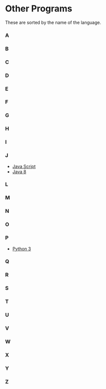 # Other Programs
These are sorted by the name of the language.
### A
### B
### C
### D
### E
### F
### G
### H
### I
### J
- [Java Script](j/javascript.js)
- [Java 8](j/java8.java)
### L
### M
### N
### O
### P
- [Python 3](p/python3.py)
### Q
### R
### S
### T
### U 
### V
### W
### X
### Y
### Z
